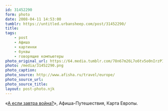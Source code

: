 ```yaml
---
id: 31452290
form: photo
date: 2008-04-11 14:53:00
tumblr: https://untitled.urbansheep.com/post/31452290/
title:
tags:
    - post
    - Афиша
    - картинки
    - буквы
    - говорящие компьютеры
photo_original_url: https://64.media.tumblr.com/78n67m26L7o6tv5o0nIrzPIm_640.png
photo: /media/31452290.png
photo_caption: 
photo_source: http://www.afisha.ru/travel/europe/
photo_source_url:
photo_source_title:
layout: post-photo.njk
---
```


<p>«<a href="http://www.afisha.ru/travel/europe/">А если завтра война?</a>», Афиша-Путешествия, Карта Европы.</p>
